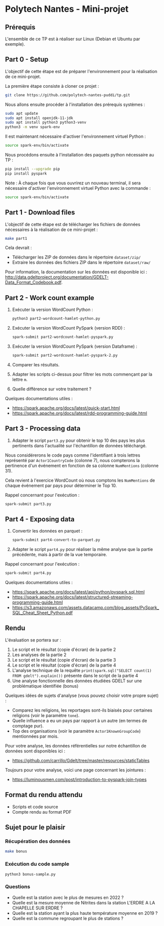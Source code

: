 <!-- LTeX: language=fr -->
# Polytech Nantes - Mini-projet

## Prérequis

L'ensemble de ce TP est à réaliser sur Linux (Debian et Ubuntu par exemple).

## Part 0 - Setup

L'objectif de cette étape est de préparer l'environnement pour la réalisation de ce mini-projet.

La première étape consiste à cloner ce projet :

```bash
git clone https://github.com/polytech-nantes-puddi/tp.git
```

Nous allons ensuite procéder à l'installation des prérequis systèmes :

```bash
sudo apt update
sudo apt install openjdk-11-jdk
sudo apt install python3 python3-venv
python3 -m venv spark-env
```

Il est maintenant nécessaire d'activer l'environnement virtuel Python :

```bash
source spark-env/bin/activate
```

Nous procédons ensuite à l'installation des paquets python nécessaire au TP :

```bash
pip install --upgrade pip
pip install pyspark
```

Note : À chaque fois que vous ouvrirez un nouveau terminal, il sera nécessaire d'activer l'environnement virtuel Python avec la commande :

```bash
source spark-env/bin/activate
```

## Part 1 - Download files

L'objectif de cette étape est de télécharger les fichiers de données nécessaires à la réalisation de ce mini-projet :

```bash
make part1
```

Cela devrait :

* Télécharger les ZIP de données dans le répertoire `dataset/zip/`
* Extraire les données des fichiers ZIP dans le répertoire `dataset/raw/`

Pour information, la documentation sur les données est disponible ici : <http://data.gdeltproject.org/documentation/GDELT-Data_Format_Codebook.pdf>.

## Part 2 - Work count example

1. Exécuter la version WordCount Python :

   ```bash
   python3 part2-wordcount-hamlet-python.py
   ```

2. Exécuter la version WordCount PySpark (version RDD) :

   ```bash
   spark-submit part2-wordcount-hamlet-pyspark.py
   ```

3. Exécuter la version WordCount PySpark (version Dataframe) :

   ```bash
   spark-submit part2-wordcount-hamlet-pyspark-2.py
   ```

4. Comparer les résultats.
5. Adapter les scripts ci-dessus pour filtrer les mots commençant par la lettre `m`.
6. Quelle différence sur votre traitement ?

Quelques documentations utiles :

* <https://spark.apache.org/docs/latest/quick-start.html>
* <https://spark.apache.org/docs/latest/rdd-programming-guide.html>

## Part 3 - Processing data

1. Adapter le script `part3.py` pour obtenir le top 10 des pays les plus pertinents dans l'actualité sur l'échantillon de données téléchargé.

Nous considérerons le code pays comme l'identifiant à trois lettres représenté par `Actor1CountryCode` (colonne 7), nous compterons la pertinence d'un événement en fonction de sa colonne `NumMentions` (colonne 31).

Cela revient à l'exercice WordCount où nous comptons les `NumMentions` de chaque événement par pays pour déterminer le Top 10.

Rappel concernant pour l'exécution :

```bash
spark-submit part3.py
```

<!-- LTeX: language=en -->
## Part 4 - Exposing data

<!-- LTeX: language=fr -->
1. Convertir les données en parquet :

   ```bash
   spark-submit part4-convert-to-parquet.py
   ```

2. Adapter le script `part4.py` pour réaliser la même analyse que la partie précédente, mais à partir de la vue temporaire.

Rappel concernant pour l'exécution :

```bash
spark-submit part4.py
```

Quelques documentations utiles :

* <https://spark.apache.org/docs/latest/api/python/pyspark.sql.html>
* <https://spark.apache.org/docs/latest/structured-streaming-programming-guide.html>
* <https://s3.amazonaws.com/assets.datacamp.com/blog_assets/PySpark_SQL_Cheat_Sheet_Python.pdf>

## Rendu

L'évaluation se portera sur :

1. Le script et le résultat (copie d'écran) de la partie 2
1. Les analyses de la partie 2
1. Le script et le résultat (copie d'écran) de la partie 3
1. Le script et le résultat (copie d'écran) de la partie 4
1. L'analyse technique de la requête `print(spark.sql("SELECT count(1) FROM gdelt").explain())` présente dans le script de la partie 4
1. Une analyse fonctionnelle des données étudiées GDELT sur une problématique identifiée (bonus)

Quelques idées de sujets d'analyse (vous pouvez choisir votre propre sujet) :

* Comparez les religions, les reportages sont-ils biaisés pour certaines religions (voir le paramètre `tone`).
* Quelle influence a eu un pays par rapport à un autre (en termes de comptage pur).
* Top des organisations (voir le paramètre `Actor1KnownGroupCode`) mentionnées par mois.

Pour votre analyse, les données référentielles sur notre échantillon de données sont disponibles ici :

* <https://github.com/carrillo/Gdelt/tree/master/resources/staticTables>

Toujours pour votre analyse, voici une page concernant les jointures :

* <https://luminousmen.com/post/introduction-to-pyspark-join-types>

## Format du rendu attendu

* Scripts et code source
* Compte rendu au format PDF

## Sujet pour le plaisir

### Récupération des données

```sh
make bonus
```

### Exécution du code sample

```sh
python3 bonus-sample.py
```

### Questions

* Quelle est la station avec le plus de mesures en 2022 ?
* Quelle est la mesure moyenne de Nitrites dans la station L'ERDRE A LA CHAPELLE SUR ERDRE ?
* Quelle est la station ayant la plus haute température moyenne en 2019 ?
* Quelle est la commune regroupant le plus de stations ?
